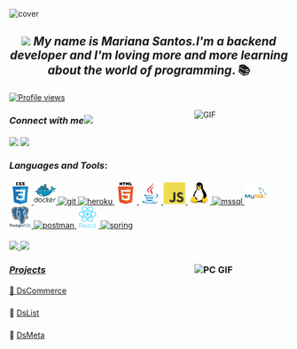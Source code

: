  ![cover](https://github.com/maririb749/maririb749/assets/85500087/bbdc8787-7a7a-401f-a2fd-c0b86e4acc6d)
 
####

<div align= "center">
  
 ## <img src="https://github.com/maririb749/maririb749/assets/85500087/75d62f63-560b-4c5b-8f31-263a3dd9ff12" width="30px"> ***My name is Mariana Santos.I'm a backend developer and I'm loving more and more learning about the world of programming***. :books:
 
 ####
  
</div> 

####


<div align= "left">
  
[![Profile views](https://komarev.com/ghpvc/?username=maririb749)](https://github.com/maririb749)

  
</div> 


 <img align="right" alt=" GIF" src="https://github.com/maririb749/maririb749/assets/85500087/46eddf9e-33ea-432c-88fa-4331a711d258"  width="170" />

####

###  ***Connect with me***<img src="https://github.com/TheDudeThatCode/TheDudeThatCode/blob/master/Assets/Handshake.gif" height="32px">


####

<div align ="left">
<a href="https://www.linkedin.com/in/mariana-santos-39562a22b/" target="_blank"><img src="https://img.shields.io/badge/-LinkedIn-%230077B5?style=for-the-badge&logo=linkedin&logoColor=white" target="_blank"></a> <a href = "mailto:contato@maririb749"><img src="https://img.shields.io/badge/Gmail-D14836?style=for-the-badge&logo=gmail&logoColor=white" target="_blank"></a>    
 </div>
 
 

####

  
###  <h3 align="left">***Languages and Tools***:</h3>

####
  
<p align="left"> <a href="https://www.w3schools.com/css/" target="_blank" rel="noreferrer"> <img src="https://raw.githubusercontent.com/devicons/devicon/master/icons/css3/css3-original-wordmark.svg" alt="css3" width="40" height="40"/> </a> <a href="https://www.docker.com/" target="_blank" rel="noreferrer"> <img src="https://raw.githubusercontent.com/devicons/devicon/master/icons/docker/docker-original-wordmark.svg" alt="docker" width="40" height="40"/> </a> <a href="https://git-scm.com/" target="_blank" rel="noreferrer"> <img src="https://www.vectorlogo.zone/logos/git-scm/git-scm-icon.svg" alt="git" width="40" height="40"/> </a> <a href="https://heroku.com" target="_blank" rel="noreferrer"> <img src="https://www.vectorlogo.zone/logos/heroku/heroku-icon.svg" alt="heroku" width="40" height="40"/> </a> <a href="https://www.w3.org/html/" target="_blank" rel="noreferrer"> <img src="https://raw.githubusercontent.com/devicons/devicon/master/icons/html5/html5-original-wordmark.svg" alt="html5" width="40" height="40"/> </a> <a href="https://www.java.com" target="_blank" rel="noreferrer"> <img src="https://raw.githubusercontent.com/devicons/devicon/master/icons/java/java-original.svg" alt="java" width="40" height="40"/> </a> <a href="https://developer.mozilla.org/en-US/docs/Web/JavaScript" target="_blank" rel="noreferrer"> <img src="https://raw.githubusercontent.com/devicons/devicon/master/icons/javascript/javascript-original.svg" alt="javascript" width="40" height="40"/> </a> <a href="https://www.linux.org/" target="_blank" rel="noreferrer"> <img src="https://raw.githubusercontent.com/devicons/devicon/master/icons/linux/linux-original.svg" alt="linux" width="40" height="40"/> </a> <a href="https://www.microsoft.com/en-us/sql-server" target="_blank" rel="noreferrer"> <img src="https://www.svgrepo.com/show/303229/microsoft-sql-server-logo.svg" alt="mssql" width="40" height="40"/> </a> <a href="https://www.mysql.com/" target="_blank" rel="noreferrer"> <img src="https://raw.githubusercontent.com/devicons/devicon/master/icons/mysql/mysql-original-wordmark.svg" alt="mysql" width="40" height="40"/> </a> <a href="https://www.postgresql.org" target="_blank" rel="noreferrer"> <img src="https://raw.githubusercontent.com/devicons/devicon/master/icons/postgresql/postgresql-original-wordmark.svg" alt="postgresql" width="40" height="40"/> </a> <a href="https://postman.com" target="_blank" rel="noreferrer"> <img src="https://www.vectorlogo.zone/logos/getpostman/getpostman-icon.svg" alt="postman" width="40" height="40"/> </a> <a href="https://reactjs.org/" target="_blank" rel="noreferrer"> <img src="https://raw.githubusercontent.com/devicons/devicon/master/icons/react/react-original-wordmark.svg" alt="react" width="40" height="40"/> </a> <a href="https://spring.io/" target="_blank" rel="noreferrer"> <img src="https://www.vectorlogo.zone/logos/springio/springio-icon.svg" alt="spring" width="40" height="40"/> </a> </p>

####

   <div align ="left">
    <a href="https://github.com/maririb749">
    <img height="150em" src="https://github-readme-stats.vercel.app/api/top-langs/?username=maririb749&layout=compact&langs_count=7&theme=dark"/> <img height="150em"src="https://github-readme-stats.vercel.app/api?username=maririb749&show_icons=true&theme=dark&include_all_commits=true&count_private=true"/>
   </div>
 
 ####
 
 ###  ***Projects***<img align="right" alt="PC GIF" src="https://github.com/maririb749/maririb749/assets/85500087/aed93e08-7664-40b6-9eab-444773864d9a" width="170" />
 
 ####
 
  🔭 [DsCommerce](https://github.com/maririb749/dscommerce1)
 ###
 
  🔭 [DsList](https://github.com/maririb749/dslist)
 
###
 
  🔭 [DsMeta](https://github.com/maririb749/dsmeta)

 
   




 









